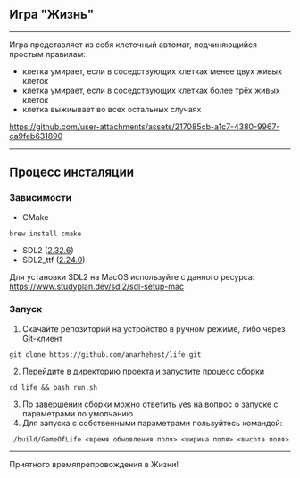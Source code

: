## Игра "Жизнь"

----

Игра представляет из себя клеточный автомат, подчиняющийся простым правилам:
* клетка умирает, если в соседствующих клетках менее двух живых клеток
* клетка умирает, если в соседствующих клетках более трёх живых клеток
* клетка выжиывает во всех остальных случаях

https://github.com/user-attachments/assets/217085cb-a1c7-4380-9967-ca9feb631890

----

## Процесс инсталяции

### Зависимости
* CMake
```shell
brew install cmake
``` 
* SDL2 ([2.32.6](https://github.com/libsdl-org/SDL/releases/download/release-2.32.6/SDL2-2.32.6.dmg))
* SDL2_ttf ([2.24.0](https://github.com/libsdl-org/SDL_ttf/releases/download/release-2.24.0/SDL2_ttf-2.24.0.dmg))

Для установки SDL2 на MacOS используйте с данного ресурса: https://www.studyplan.dev/sdl2/sdl-setup-mac

### Запуск
1. Скачайте репозиторий на устройство в ручном режиме, либо через Git-клиент
```shell
git clone https://github.com/anarhehest/life.git
```
2. Перейдите в директорию проекта и запустите процесс сборки
```shell
cd life && bash run.sh
```
3. По завершении сборки можно ответить yes на вопрос о запуске с параметрами по умолчанию.
4. Для запуска с собственными параметрами пользуйтесь командой:
```shell
./build/GameOfLife <время обновления поля> <ширина поля> <высота поля>
```

---

Приятного времяпрепровождения в Жизни!
